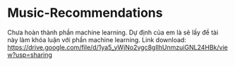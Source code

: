 # Music-Recommendations
Chưa hoàn thành phần machine learning. Dự định của em là sẽ lấy đề tài này làm khóa luận với phần machine learning.
Link download:
https://drive.google.com/file/d/1ya5_yWjNo2vgc8gIlhUnmzuiGNL24HBk/view?usp=sharing
